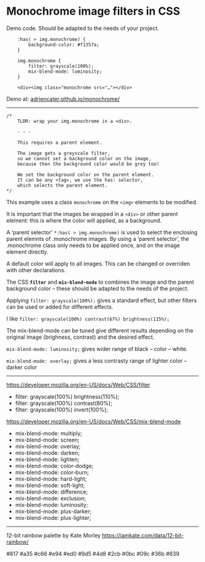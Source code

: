 # Monochrome image filters in CSS
 
Demo code. Should be adapted to the needs of your project.

```
	:has( > img.monochrome) {
		background-color: #f1357a;
	}

	img.monochrome { 
		filter: grayscale(100%);
		mix-blend-mode: luminosity;
	}
```
```
	<div><img class="monochrome src="…"></div>
```

Demo at: [adriencater.github.io/monochrome/](https://adriencater.github.io/monochrome/)

- - - - -

```
/* 
	TLDR: wrap your img.monochrome in a <div>.

	- - -
	
	This requires a parent element.

	The image gets a greyscale filter, 
	so we cannot set a background color on the image,
	because then the background color would be grey too!

	We set the background color on the parent element.
	It can be any <tag>, we use the has: selector, 
	which selects the parent element.
*/
```

This example uses a class `monochrome` on the `<img>` elements to be modified.

It is important that the images be wrapped in a `<div>` or other parent element: this is where the color will applied, as a background.

A ‘parent selector’ `*:has( > img.monochrome)` is used to select the enclosing parent elemnts of .monochrome images. By using a ‘parent selector’, the .monochrome class only needs to be applied once, and on the image element directly.

A default color will apply to all images. This can be changed or overriden with other declarations.

The CSS **`filter`** and **`mix-blend-mode`** to combines the image and the parent background color – these should be adapted to the needs of the project. 

Applying `filter: grayscale(100%);` gives a standard effect, but other filters can be used or added for different effects. 

I like `filter: grayscale(100%) contrast(67%) brightness(115%);`

The mix-blend-mode can be tuned give different results depending on the original image (brighness, contrast) and the desired effect.

`mix-blend-mode: luminosity;` gives wider range of black – color – white.

`mix-blend-mode: overlay;` gives a less contrasty range of lighter color – darker color

- - - - --

https://developer.mozilla.org/en-US/docs/Web/CSS/filter
- filter: grayscale(100%) brightness(110%);
- filter: grayscale(100%) contrast(80%);
- filter: grayscale(100%) invert(100%);

https://developer.mozilla.org/en-US/docs/Web/CSS/mix-blend-mode
- mix-blend-mode: multiply;
- mix-blend-mode: screen;
- mix-blend-mode: overlay;
- mix-blend-mode: darken;
- mix-blend-mode: lighten;
- mix-blend-mode: color-dodge;
- mix-blend-mode: color-burn;
- mix-blend-mode: hard-light;
- mix-blend-mode: soft-light;
- mix-blend-mode: difference;
- mix-blend-mode: exclusion;
- mix-blend-mode: luminosity;
- mix-blend-mode: plus-darker;
- mix-blend-mode: plus-lighter;


- - - - -

12-bit rainbow palette by Kate Morley
https://iamkate.com/data/12-bit-rainbow/

#817
#a35
#c66
#e94
#ed0
#9d5
#4d8
#2cb
#0bc
#09c
#36b
#639